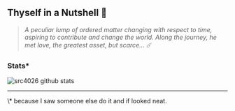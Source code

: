 ## Thyself in a Nutshell 🐢
> *A peculiar lump of ordered matter changing with respect to time, aspiring to contribute and change the world. Along the journey, he met love, the greatest asset, but scarce... ☄️*

### Stats\*
![src4026 github stats](https://github-readme-stats.vercel.app/api?username=src4026&show_icons=true&hide_border=true&bg_color=1e1e2e&text_color=cdd6f4&icon_color=cba6f7&title_color=94e2d5)

---
\\* because I saw someone else do it and if looked neat. 
